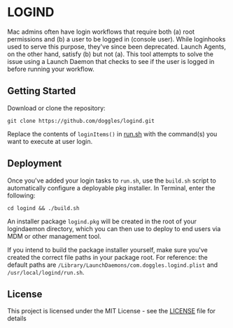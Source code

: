 # LOGIND

Mac admins often have login workflows that require both (a) root permissions and (b) a user to be logged in (console user). While loginhooks used to serve this purpose, they've since been deprecated. Launch Agents, on the other hand, satisfy (b) but not (a). This tool attempts to solve the issue using a Launch Daemon that checks to see if the user is logged in before running your workflow.

## Getting Started

Download or clone the repository:

```
git clone https://github.com/doggles/logind.git
```

Replace the contents of `loginItems()` in [run.sh](run.sh) with the command(s) you want to execute at user login.

## Deployment

Once you've added your login tasks to `run.sh`, use the `build.sh` script to automatically configure a deployable pkg installer. In Terminal, enter the following:

```
cd logind && ./build.sh
```

An installer package `logind.pkg` will be created in the root of your logindaemon directory, which you can then use to deploy to end users via MDM or other management tool.

If you intend to build the package installer yourself, make sure you've created the correct file paths in your package root. For reference: the default paths are `/Library/LaunchDaemons/com.doggles.logind.plist` and `/usr/local/logind/run.sh`.

## License

This project is licensed under the MIT License - see the [LICENSE](LICENSE) file for details


